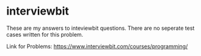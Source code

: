 # interviewbit
These are my answers to inteviewbit questions.
There are no seperate test cases written for this problem.

Link for Problems: https://www.interviewbit.com/courses/programming/
